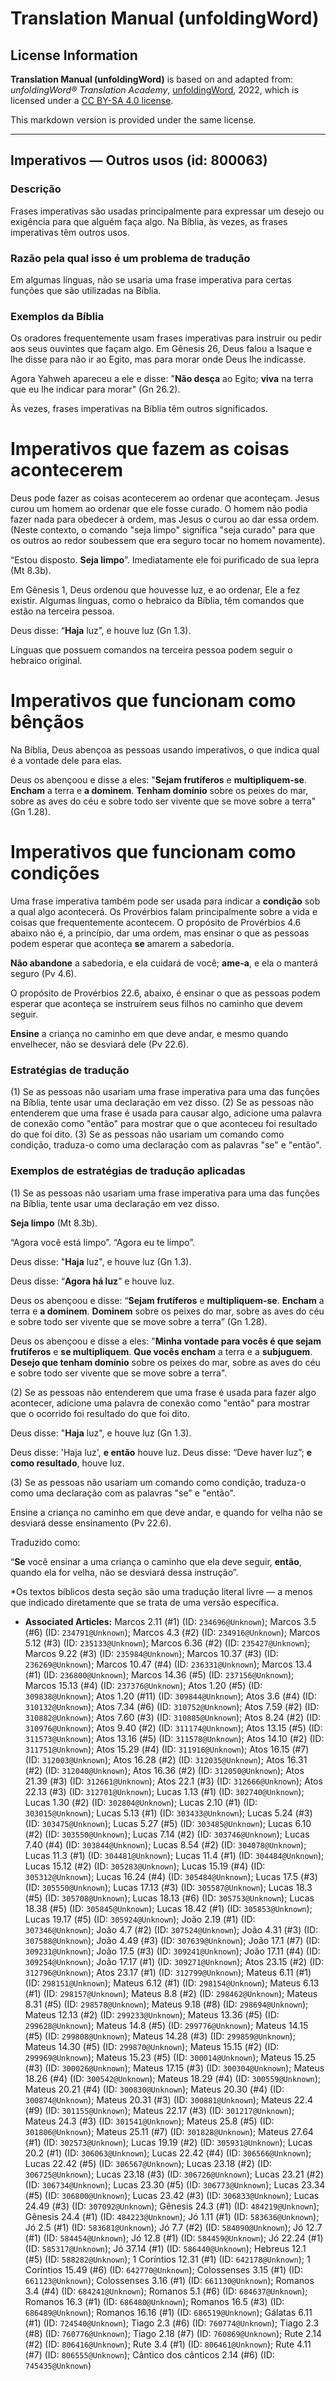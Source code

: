 # Translation Manual (unfoldingWord)

## License Information

**Translation Manual (unfoldingWord)** is based on and adapted from: _unfoldingWord® Translation Academy_, [unfoldingWord](https://unfoldingword.org/utw), 2022, which is licensed under a [CC BY-SA 4.0 license](https://creativecommons.org/licenses/by-sa/4.0/legalcode.en).

This markdown version is provided under the same license.



--------------------------------

## Imperativos — Outros usos (id: 800063)

### Descrição

Frases imperativas são usadas principalmente para expressar um desejo ou exigência para que alguém faça algo. Na Bíblia, às vezes, as frases imperativas têm outros usos.

### Razão pela qual isso é um problema de tradução

Em algumas línguas, não se usaria uma frase imperativa para certas funções que são utilizadas na Bíblia.

### Exemplos da Bíblia

Os oradores frequentemente usam frases imperativas para instruir ou pedir aos seus ouvintes que façam algo. Em Gênesis 26, Deus falou a Isaque e lhe disse para não ir ao Egito, mas para morar onde Deus lhe indicasse.

Agora Yahweh apareceu a ele e disse: "**Não desça** ao Egito; **viva** na terra que eu lhe indicar para morar" (Gn 26\.2\).

Às vezes, frases imperativas na Bíblia têm outros significados.

Imperativos que fazem as coisas acontecerem
===========================================

Deus pode fazer as coisas acontecerem ao ordenar que aconteçam. Jesus curou um homem ao ordenar que ele fosse curado. O homem não podia fazer nada para obedecer à ordem, mas Jesus o curou ao dar essa ordem. (Neste contexto, o comando "seja limpo" significa "seja curado" para que os outros ao redor soubessem que era seguro tocar no homem novamente).

“Estou disposto. **Seja limpo**”. Imediatamente ele foi purificado de sua lepra (Mt 8\.3b).

Em Gênesis 1, Deus ordenou que houvesse luz, e ao ordenar, Ele a fez existir. Algumas línguas, como o hebraico da Bíblia, têm comandos que estão na terceira pessoa. 

Deus disse: “**Haja** luz”, e houve luz (Gn 1\.3\).

Línguas que possuem comandos na terceira pessoa podem seguir o hebraico original.

Imperativos que funcionam como bênçãos
======================================

Na Bíblia, Deus abençoa as pessoas usando imperativos, o que indica qual é a vontade dele para elas.

Deus os abençoou e disse a eles: "**Sejam frutíferos** e **multipliquem\-se**. **Encham** a terra e **a dominem**. **Tenham domínio** sobre os peixes do mar, sobre as aves do céu e sobre todo ser vivente que se move sobre a terra" (Gn 1\.28\).

Imperativos que funcionam como condições
========================================

Uma frase imperativa também pode ser usada para indicar a **condição** sob a qual algo acontecerá. Os Provérbios falam principalmente sobre a vida e coisas que frequentemente acontecem. O propósito de Provérbios 4\.6 abaixo não é, a princípio, dar uma ordem, mas ensinar o que as pessoas podem esperar que aconteça **se** amarem a sabedoria.

**Não abandone** a sabedoria, e ela cuidará de você; **ame\-a**, e ela o manterá seguro (Pv 4\.6\).

O propósito de Provérbios 22\.6, abaixo, é ensinar o que as pessoas podem esperar que aconteça se instruírem seus filhos no caminho que devem seguir.

**Ensine** a criança no caminho em que deve andar, e mesmo quando envelhecer, não se desviará dele (Pv 22\.6\).

### Estratégias de tradução

(1\) Se as pessoas não usariam uma frase imperativa para uma das funções na Bíblia, tente usar uma declaração em vez disso. (2\) Se as pessoas não entenderem que uma frase é usada para causar algo, adicione uma palavra de conexão como "então" para mostrar que o que aconteceu foi resultado do que foi dito. (3\) Se as pessoas não usariam um comando como condição, traduza\-o como uma declaração com as palavras "se" e "então".

### Exemplos de estratégias de tradução aplicadas

(1\) Se as pessoas não usariam uma frase imperativa para uma das funções na Bíblia, tente usar uma declaração em vez disso.

**Seja limpo** (Mt 8\.3b).

“Agora você está limpo”. “Agora eu te limpo”.

Deus disse: "**Haja** luz", e houve luz (Gn 1\.3\).

Deus disse: “**Agora há luz**” e houve luz.

Deus os abençoou e disse: “**Sejam frutíferos** e **multipliquem\-se**. **Encham** a terra e **a dominem**. **Dominem** sobre os peixes do mar, sobre as aves do céu e sobre todo ser vivente que se move sobre a terra” (Gn 1\.28\).

Deus os abençoou e disse a eles: "**Minha vontade para vocês é que sejam frutíferos** e **se multipliquem**. **Que vocês encham** a terra e a **subjuguem**. **Desejo que tenham domínio** sobre os peixes do mar, sobre as aves do céu e sobre todo ser vivente que se move sobre a terra".

(2\) Se as pessoas não entenderem que uma frase é usada para fazer algo acontecer, adicione uma palavra de conexão como "então" para mostrar que o ocorrido foi resultado do que foi dito.

Deus disse: "**Haja** luz", e houve luz (Gn 1\.3\).

Deus disse: 'Haja luz', **e então** houve luz. Deus disse: “Deve haver luz”; **e como resultado**, houve luz.

(3\) Se as pessoas não usariam um comando como condição, traduza\-o como uma declaração com as palavras "se" e "então".

Ensine a criança no caminho em que deve andar, e quando for velha não se desviará desse ensinamento (Pv 22\.6\).

Traduzido como:

“**Se** você ensinar a uma criança o caminho que ela deve seguir, **então**, quando ela for velha, não se desviará dessa instrução”.  
  
\*Os textos bíblicos desta seção são uma tradução literal livre — a menos que indicado diretamente que se trata de uma versão específica.

* **Associated Articles:** Marcos 2.11 (#1) (ID: `234696@Unknown`); Marcos 3.5 (#6) (ID: `234791@Unknown`); Marcos 4.3 (#2) (ID: `234916@Unknown`); Marcos 5.12 (#3) (ID: `235133@Unknown`); Marcos 6.36 (#2) (ID: `235427@Unknown`); Marcos 9.22 (#3) (ID: `235984@Unknown`); Marcos 10.37 (#3) (ID: `236269@Unknown`); Marcos 10.47 (#4) (ID: `236331@Unknown`); Marcos 13.4 (#1) (ID: `236800@Unknown`); Marcos 14.36 (#5) (ID: `237156@Unknown`); Marcos 15.13 (#4) (ID: `237376@Unknown`); Atos 1.20 (#5) (ID: `309838@Unknown`); Atos 1.20 (#11) (ID: `309844@Unknown`); Atos 3.6 (#4) (ID: `310132@Unknown`); Atos 7.34 (#6) (ID: `310752@Unknown`); Atos 7.59 (#2) (ID: `310882@Unknown`); Atos 7.60 (#3) (ID: `310885@Unknown`); Atos 8.24 (#2) (ID: `310976@Unknown`); Atos 9.40 (#2) (ID: `311174@Unknown`); Atos 13.15 (#5) (ID: `311573@Unknown`); Atos 13.16 (#5) (ID: `311578@Unknown`); Atos 14.10 (#2) (ID: `311751@Unknown`); Atos 15.29 (#4) (ID: `311916@Unknown`); Atos 16.15 (#7) (ID: `312003@Unknown`); Atos 16.28 (#2) (ID: `312035@Unknown`); Atos 16.31 (#2) (ID: `312040@Unknown`); Atos 16.36 (#2) (ID: `312050@Unknown`); Atos 21.39 (#3) (ID: `312661@Unknown`); Atos 22.1 (#3) (ID: `312666@Unknown`); Atos 22.13 (#3) (ID: `312701@Unknown`); Lucas 1.13 (#1) (ID: `302740@Unknown`); Lucas 1.30 (#2) (ID: `302804@Unknown`); Lucas 2.10 (#1) (ID: `303015@Unknown`); Lucas 5.13 (#1) (ID: `303433@Unknown`); Lucas 5.24 (#3) (ID: `303475@Unknown`); Lucas 5.27 (#5) (ID: `303485@Unknown`); Lucas 6.10 (#2) (ID: `303550@Unknown`); Lucas 7.14 (#2) (ID: `303746@Unknown`); Lucas 7.40 (#4) (ID: `303844@Unknown`); Lucas 8.54 (#2) (ID: `304078@Unknown`); Lucas 11.3 (#1) (ID: `304481@Unknown`); Lucas 11.4 (#1) (ID: `304484@Unknown`); Lucas 15.12 (#2) (ID: `305283@Unknown`); Lucas 15.19 (#4) (ID: `305312@Unknown`); Lucas 16.24 (#4) (ID: `305484@Unknown`); Lucas 17.5 (#3) (ID: `305550@Unknown`); Lucas 17.13 (#3) (ID: `305587@Unknown`); Lucas 18.3 (#5) (ID: `305708@Unknown`); Lucas 18.13 (#6) (ID: `305753@Unknown`); Lucas 18.38 (#5) (ID: `305845@Unknown`); Lucas 18.42 (#1) (ID: `305853@Unknown`); Lucas 19.17 (#5) (ID: `305924@Unknown`); João 2.19 (#1) (ID: `307346@Unknown`); João 4.7 (#2) (ID: `307524@Unknown`); João 4.31 (#3) (ID: `307588@Unknown`); João 4.49 (#3) (ID: `307639@Unknown`); João 17.1 (#7) (ID: `309231@Unknown`); João 17.5 (#3) (ID: `309241@Unknown`); João 17.11 (#4) (ID: `309254@Unknown`); João 17.17 (#1) (ID: `309271@Unknown`); Atos 23.15 (#2) (ID: `312796@Unknown`); Atos 23.17 (#1) (ID: `312799@Unknown`); Mateus 6.11 (#1) (ID: `298151@Unknown`); Mateus 6.12 (#1) (ID: `298154@Unknown`); Mateus 6.13 (#1) (ID: `298157@Unknown`); Mateus 8.8 (#2) (ID: `298462@Unknown`); Mateus 8.31 (#5) (ID: `298578@Unknown`); Mateus 9.18 (#8) (ID: `298694@Unknown`); Mateus 12.13 (#2) (ID: `299233@Unknown`); Mateus 13.36 (#5) (ID: `299628@Unknown`); Mateus 14.8 (#5) (ID: `299776@Unknown`); Mateus 14.15 (#5) (ID: `299808@Unknown`); Mateus 14.28 (#3) (ID: `299859@Unknown`); Mateus 14.30 (#5) (ID: `299870@Unknown`); Mateus 15.15 (#2) (ID: `299969@Unknown`); Mateus 15.23 (#5) (ID: `300014@Unknown`); Mateus 15.25 (#3) (ID: `300026@Unknown`); Mateus 17.15 (#3) (ID: `300304@Unknown`); Mateus 18.26 (#4) (ID: `300542@Unknown`); Mateus 18.29 (#4) (ID: `300559@Unknown`); Mateus 20.21 (#4) (ID: `300830@Unknown`); Mateus 20.30 (#4) (ID: `300874@Unknown`); Mateus 20.31 (#3) (ID: `300881@Unknown`); Mateus 22.4 (#9) (ID: `301155@Unknown`); Mateus 22.17 (#3) (ID: `301217@Unknown`); Mateus 24.3 (#3) (ID: `301541@Unknown`); Mateus 25.8 (#5) (ID: `301806@Unknown`); Mateus 25.11 (#7) (ID: `301828@Unknown`); Mateus 27.64 (#1) (ID: `302573@Unknown`); Lucas 19.19 (#2) (ID: `305931@Unknown`); Lucas 20.2 (#1) (ID: `306063@Unknown`); Lucas 22.42 (#4) (ID: `306566@Unknown`); Lucas 22.42 (#5) (ID: `306567@Unknown`); Lucas 23.18 (#2) (ID: `306725@Unknown`); Lucas 23.18 (#3) (ID: `306726@Unknown`); Lucas 23.21 (#2) (ID: `306734@Unknown`); Lucas 23.30 (#5) (ID: `306773@Unknown`); Lucas 23.34 (#5) (ID: `306800@Unknown`); Lucas 23.42 (#3) (ID: `306833@Unknown`); Lucas 24.49 (#3) (ID: `307092@Unknown`); Gênesis 24.3 (#1) (ID: `484219@Unknown`); Gênesis 24.4 (#1) (ID: `484223@Unknown`); Jó 1.11 (#1) (ID: `583636@Unknown`); Jó 2.5 (#1) (ID: `583681@Unknown`); Jó 7.7 (#2) (ID: `584090@Unknown`); Jó 12.7 (#1) (ID: `584454@Unknown`); Jó 12.8 (#1) (ID: `584459@Unknown`); Jó 22.24 (#1) (ID: `585317@Unknown`); Jó 37.14 (#1) (ID: `586440@Unknown`); Hebreus 12.1 (#5) (ID: `588282@Unknown`); 1 Coríntios 12.31 (#1) (ID: `642178@Unknown`); 1 Coríntios 15.49 (#6) (ID: `642770@Unknown`); Colossenses 3.15 (#1) (ID: `661123@Unknown`); Colossenses 3.16 (#1) (ID: `661130@Unknown`); Romanos 3.4 (#4) (ID: `684241@Unknown`); Romanos 5.1 (#6) (ID: `684637@Unknown`); Romanos 16.3 (#1) (ID: `686480@Unknown`); Romanos 16.5 (#3) (ID: `686489@Unknown`); Romanos 16.16 (#1) (ID: `686519@Unknown`); Gálatas 6.11 (#1) (ID: `724540@Unknown`); Tiago 2.3 (#6) (ID: `760774@Unknown`); Tiago 2.3 (#8) (ID: `760776@Unknown`); Tiago 2.18 (#7) (ID: `760869@Unknown`); Rute 2.14 (#2) (ID: `806416@Unknown`); Rute 3.4 (#1) (ID: `806461@Unknown`); Rute 4.11 (#7) (ID: `806555@Unknown`); Cântico dos cânticos 2.14 (#6) (ID: `745435@Unknown`)

